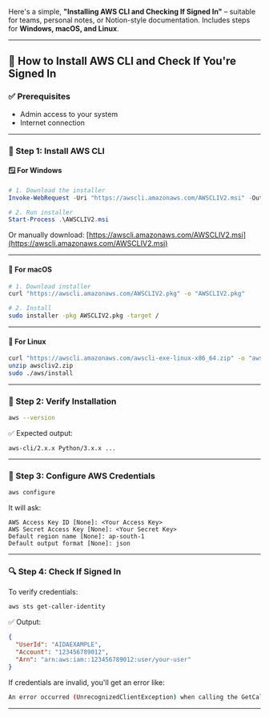 Here's a simple,  **"Installing AWS CLI and Checking If Signed In"** – suitable for teams, personal notes, or Notion-style documentation. Includes steps for **Windows, macOS, and Linux**.

---

## 🚀 How to Install AWS CLI and Check If You're Signed In

### ✅ Prerequisites

* Admin access to your system
* Internet connection

---

### 🧰 Step 1: Install AWS CLI

#### 🪟 **For Windows**

```powershell
# 1. Download the installer
Invoke-WebRequest -Uri "https://awscli.amazonaws.com/AWSCLIV2.msi" -OutFile "AWSCLIV2.msi"

# 2. Run installer
Start-Process .\AWSCLIV2.msi
```

Or manually download: [https://awscli.amazonaws.com/AWSCLIV2.msi](https://awscli.amazonaws.com/AWSCLIV2.msi)

---

#### 🍎 **For macOS**

```bash
# 1. Download installer
curl "https://awscli.amazonaws.com/AWSCLIV2.pkg" -o "AWSCLIV2.pkg"

# 2. Install
sudo installer -pkg AWSCLIV2.pkg -target /
```

---

#### 🐧 **For Linux**

```bash
curl "https://awscli.amazonaws.com/awscli-exe-linux-x86_64.zip" -o "awscliv2.zip"
unzip awscliv2.zip
sudo ./aws/install
```

---

### 🧪 Step 2: Verify Installation

```bash
aws --version
```

✅ Expected output:

```
aws-cli/2.x.x Python/3.x.x ... 
```

---

### 🔐 Step 3: Configure AWS Credentials

```bash
aws configure
```

It will ask:

```
AWS Access Key ID [None]: <Your Access Key>
AWS Secret Access Key [None]: <Your Secret Key>
Default region name [None]: ap-south-1
Default output format [None]: json
```

---

### 🔍 Step 4: Check If Signed In

To verify credentials:

```bash
aws sts get-caller-identity
```

✅ Output:

```json
{
  "UserId": "AIDAEXAMPLE",
  "Account": "123456789012",
  "Arn": "arn:aws:iam::123456789012:user/your-user"
}
```

If credentials are invalid, you'll get an error like:

```bash
An error occurred (UnrecognizedClientException) when calling the GetCallerIdentity operation: The security token included in the request is invalid.
```

---

